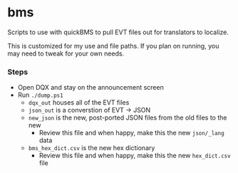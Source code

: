 # bms

Scripts to use with quickBMS to pull EVT files out for translators to localize.

This is customized for my use and file paths. If you plan on running, you may need to tweak for your own needs.

### Steps

- Open DQX and stay on the announcement screen
- Run `./dump.ps1`
    - `dqx_out` houses all of the EVT files
    - `json_out` is a converstion of EVT -> JSON
    - `new_json` is the new, post-ported JSON files from the old files to the new
        - Review this file and when happy, make this the new `json/_lang` data
    - `bms_hex_dict.csv` is the new hex dictionary
        - Review this file and when happy, make this the new `hex_dict.csv` file
